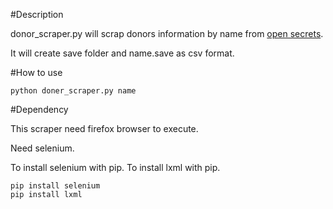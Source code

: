 #Description

donor_scraper.py will scrap donors information by name from [open secrets](http://www.opensecrets.org/).

It will create save folder and name.save as csv format.

#How to use

```
python doner_scraper.py name
```

#Dependency

This scraper need firefox browser to execute.

Need selenium.

To install selenium with pip.
To install lxml with pip.
```
pip install selenium
pip install lxml
```
